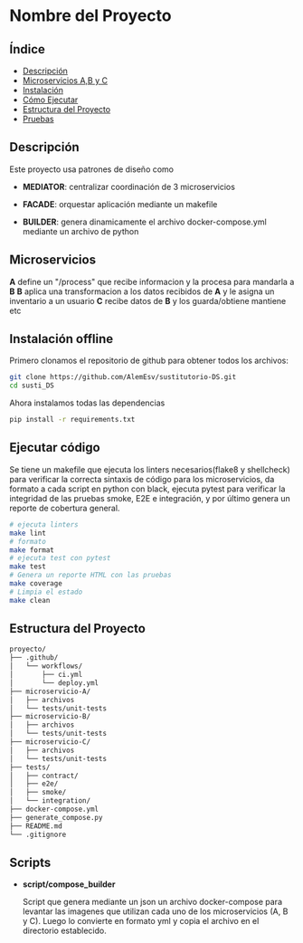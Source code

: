 # Nombre del Proyecto

## Índice

- [Descripción](#descripción)
- [Microservicios A,B y C](#microservicios)
- [Instalación](#instalación-offline)
- [Cómo Ejecutar](#ejecutar-código)
- [Estructura del Proyecto](#estructura-del-proyecto)
- [Pruebas](#codigo)


## Descripción

Este proyecto usa patrones de diseño como

- **MEDIATOR**: centralizar coordinación de 3 microservicios

- **FACADE**: orquestar aplicación mediante un makefile

- **BUILDER**: genera dinamicamente el archivo docker-compose.yml mediante un archivo de python

## Microservicios

**A** define un "/process" que recibe informacion y la procesa para mandarla a **B**
**B** aplica una transformacion a los datos recibidos de **A** y le asigna un inventario a un usuario
**C** recibe datos de **B** y los guarda/obtiene mantiene etc

## Instalación offline

Primero clonamos el repositorio de github para obtener todos los archivos:

```bash
git clone https://github.com/AlemEsv/sustitutorio-DS.git
cd susti_DS
```

Ahora instalamos todas las dependencias

```bash
pip install -r requirements.txt
```

## Ejecutar código

Se tiene un makefile que ejecuta los linters necesarios(flake8 y shellcheck) para verificar la correcta sintaxis de código para los microservicios, da formato a cada script en python con black, ejecuta pytest para verificar la integridad de las pruebas smoke, E2E e integración, y por último genera un reporte de cobertura general.

```bash
# ejecuta linters
make lint
# formato
make format
# ejecuta test con pytest
make test
# Genera un reporte HTML con las pruebas
make coverage
# Limpia el estado
make clean
```

## Estructura del Proyecto

```bash
proyecto/
├── .github/
│   └── workflows/
│       ├── ci.yml
│       └── deploy.yml
├── microservicio-A/
│   ├── archivos
│   └── tests/unit-tests
├── microservicio-B/
│   ├── archivos
│   └── tests/unit-tests
├── microservicio-C/
│   ├── archivos
│   └── tests/unit-tests
├── tests/
│   ├── contract/
│   ├── e2e/
│   ├── smoke/
│   └── integration/
├── docker-compose.yml
├── generate_compose.py
├── README.md
└── .gitignore
```

## Scripts

- **script/compose_builder**

    Script que genera mediante un json un archivo docker-compose para levantar las imagenes que utilizan cada uno de los microservicios (A, B y C).
    Luego lo convierte en formato yml y copia el archivo en el directorio establecido.

